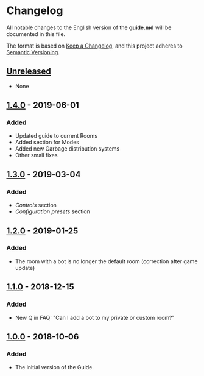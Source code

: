 # Changelog
All notable changes to the English version of the **guide.md** will be documented in this file.

The format is based on [Keep a Changelog](https://keepachangelog.com/en/1.0.0/),
and this project adheres to [Semantic Versioning](https://semver.org/spec/v2.0.0.html).

## [Unreleased]
-  None

## [1.4.0] - 2019-06-01
### Added
-  Updated guide to current Rooms
-  Added section for Modes
-  Added new Garbage distribution systems
-  Other small fixes

## [1.3.0] - 2019-03-04
### Added
-  *Controls* section
-  *Configuration presets* section

## [1.2.0] - 2019-01-25
### Added
-  The room with a bot is no longer the default room (correction after game update)

## [1.1.0] - 2018-12-15
### Added
-  New Q in FAQ: "Can I add a bot to my private or custom room?"

## [1.0.0] - 2018-10-06
### Added
- The initial version of the Guide.

[Unreleased]: https://github.com/jezevec10/jstris-guide/compare/v1.4.0...HEAD#diff-8c27d0d0b409c1de1867fdc9a128c72c
[1.4.0]: https://github.com/jezevec10/jstris-guide/compare/v1.3.0...v1.4.0#diff-8c27d0d0b409c1de1867fdc9a128c72c
[1.3.0]: https://github.com/jezevec10/jstris-guide/compare/v1.2.0...v1.3.0#diff-8c27d0d0b409c1de1867fdc9a128c72c
[1.2.0]: https://github.com/jezevec10/jstris-guide/compare/v1.1.0...v1.2.0#diff-8c27d0d0b409c1de1867fdc9a128c72c
[1.1.0]: https://github.com/jezevec10/jstris-guide/compare/v1.0.0...v1.1.0#diff-8c27d0d0b409c1de1867fdc9a128c72c
[1.0.0]: https://github.com/jezevec10/jstris-guide/blob/v1.0.0/guide.md
